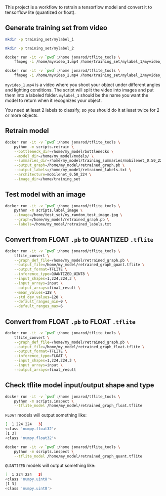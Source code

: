 This project is a workflow to retrain a tensorflow model and convert it to tensorflow lite (quantized or float).

## Generate training set from video
```bash
mkdir -p training_set/mylabel_1

mkdir -p training_set/mylabel_2

docker run -it -v `pwd`:/home jonarod/tflite_tools \
    ffmpeg -i /home/myvideo_1.mp4 /home/training_set/mylabel_1/myvideo_%04d.jpg

docker run -it -v `pwd`:/home jonarod/tflite_tools \
    ffmpeg -i /home/myvideo_2.mp4 /home/training_set/mylabel_2/myvideo_%04d.jpg
```
`myvideo_1.mp4` is a video where you shoot your object under different angles and lighting conditions.
The script will split the video into images and put them into a labeled folder.
`mylabel_1` should be the name you want the model to return when it recognizes your object.

You need at least 2 labels to classify, so you should do it at least twice for 2 or more objects.


## Retrain model
```bash
docker run -it -v `pwd`:/home jonarod/tflite_tools \
    python -m scripts.retrain \
    --bottleneck_dir=/home/my_model/bottlenecks \
    --model_dir=/home/my_model/models/ \
    --summaries_dir=/home/my_model/training_summaries/mobilenet_0.50_224 \
    --output_graph=/home/my_model/retrained_graph.pb \
    --output_labels=/home/my_model/retrained_labels.txt \
    --architecture=mobilenet_0.50_224 \
    --image_dir=/home/training_set
```

## Test model with an image
```bash
docker run -it -v `pwd`:/home jonarod/tflite_tools \
    python -m scripts.label_image \
    --image=/home/test_set/my_random_test_image.jpg \
    --graph=/home/my_model/retrained_graph.pb \
    --labels=/home/my_model/retrained_labels.txt
```


## Convert from FLOAT `.pb` to QUANTIZED `.tflite`
```bash
docker run -it -v `pwd`:/home jonarod/tflite_tools \
    tflite_convert \
    --graph_def_file=/home/my_model/retrained_graph.pb \
    --output_file=/home/my_model/retrained_graph_quant.tflite \
    --output_format=TFLITE \
    --inference_type=QUANTIZED_UINT8 \
    --input_shapes=1,224,224,3 \
    --input_arrays=input \
    --output_arrays=final_result \
    --mean_values=128 \
    --std_dev_values=128 \
    --default_ranges_min=0 \
    --default_ranges_max=6
```

## Convert from FLOAT `.pb` to  FLOAT `.tflite`
```bash
docker run -it -v `pwd`:/home jonarod/tflite_tools \
    tflite_convert \
    --graph_def_file=/home/my_model/retrained_graph.pb \
    --output_file=/home/my_model/retrained_graph_float.tflite \
    --output_format=TFLITE \
    --inference_type=FLOAT \
    --input_shapes=1,224,224,3 \
    --input_arrays=input \
    --output_arrays=final_result
```


## Check tflite model input/output shape and type 
```bash
docker run -it -v `pwd`:/home jonarod/tflite_tools \
    python -m scripts.inspect \
    --tflite_model /home/my_model/retrained_graph_float.tflite
```
`FLOAT` models will output something like:
```bash
[  1 224 224   3]
<class 'numpy.float32'>
[1 3]
<class 'numpy.float32'>
```


```bash
docker run -it -v `pwd`:/home jonarod/tflite_tools \
    python -m scripts.inspect \
    --tflite_model /home/my_model/retrained_graph_quant.tflite
```

`QUANTIZED` models will output something like:
```bash
[  1 224 224   3]
<class 'numpy.uint8'>
[1 3]
<class 'numpy.uint8'>
```
